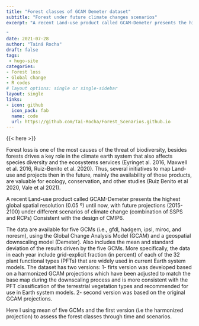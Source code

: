 ```yaml
---
title: "Forest classes of GCAM Demeter dataset"
subtitle: "Forest under future climate changes scenarios"
excerpt: "A recent Land-use product called GCAM-Demeter presents the highest global spatial resolution (0.05 º) until now, with future projections (2015-2100) under different scenarios of climate change (combination of SSPS and RCPs) Consistent with the design of CMIP6. Here I using mean of five GCMs and the first version (i.e the harmonized projection) to assess the forest classes through time and scenarios.

"
date: 2021-07-28
author: "Tainá Rocha"
draft: false
tags:
 - hugo-site
categories:
- Forest loss
- Global change
- R codes
# layout options: single or single-sidebar
layout: single
links:
- icon: github
  icon_pack: fab
  name: code
  url: https://github.com/Tai-Rocha/Forest_Scenarios.github.io
---
```


{{< here >}}

Forest loss is one of the most causes of the threat of biodiversity, besides forests drives a key role in the climate earth system that also affects species diversity and the ecosystems services (Eyringet al. 2016, Maxwell et al. 2016, Ruiz-Benito et al. 2020). Thus, several initiatives to map Land-use and projects then in the future, mainly the availability of those products, are valuable for ecology, conservation, and other studies (Ruiz Benito et al 2020, Vale et al 2021).

A recent Land-use product called GCAM-Demeter presents the highest global spatial resolution (0.05 º) until now, with future projections (2015-2100) under different scenarios of climate change (combination of SSPS and RCPs) Consistent with the design of CMIP6.

The data are available for five GCMs (i.e., gfdl, hadgem, ipsl, miroc, and noresm), using the Global Change Analysis Model (GCAM) and a geospatial downscaling model (Demeter). Also includes the mean and standard deviation of the results driven by the five GCMs. More specifically, the data in each year include grid-explicit fraction (in percent) of each of the 32 plant functional types (PFTs) that are widely used in current Earth system models. The dataset has two versions: 1- firts version was developed based on a harmonized GCAM projections which have been adjusted to match the base map during the downscaling process and is more consistent with the PFT classification of the terrestrial vegetation types and recommended for use in Earth system models. 2- second version was based on the original GCAM projections.

Here I using mean of five GCMs and the first version (i.e the harmonized projection) to assess the forest classes through time and scenarios.


